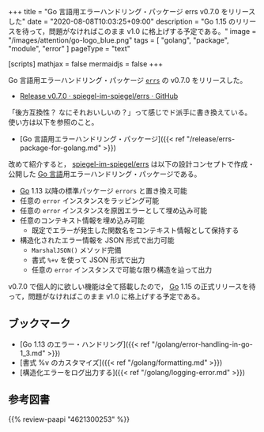 +++
title = "Go 言語用エラーハンドリング・パッケージ errs v0.7.0 をリリースした"
date =  "2020-08-08T10:03:25+09:00"
description = "Go 1.15 のリリースを待って，問題がなければこのまま v1.0 に格上げする予定である。"
image = "/images/attention/go-logo_blue.png"
tags  = [ "golang", "package", "module", "error" ]
pageType = "text"

[scripts]
  mathjax = false
  mermaidjs = false
+++

Go 言語用エラーハンドリング・パッケージ [`errs`] の v0.7.0 をリリースした。

- [Release v0.7.0 · spiegel-im-spiegel/errs · GitHub](https://github.com/spiegel-im-spiegel/errs/releases/tag/v0.7.0)

「後方互換性？ なにそれおいしいの？」って感じでド派手に書き換えている。
使い方は以下を参照のこと。

- [Go 言語用エラーハンドリング・パッケージ]({{< ref "/release/errs-package-for-golang.md" >}})

改めて紹介すると， [spiegel-im-spiegel/errs][`errs`] は以下の設計コンセプトで作成・公開した [Go 言語][Go]用エラーハンドリング・パッケージである。

- [Go] 1.13 以降の標準パッケージ `errors` と置き換え可能
- 任意の `error` インスタンスをラッピング可能
- 任意の `error` インスタンスを原因エラーとして埋め込み可能
- 任意のコンテキスト情報を埋め込み可能
    - 既定でエラーが発生した関数名をコンテキスト情報として保持する
- 構造化されたエラー情報を JSON 形式で出力可能
    - `MarshalJSON()` メソッド完備
    - 書式 `%+v` を使って JSON 形式で出力
    - 任意の `error` インスタンスで可能な限り構造を辿って出力

v0.7.0 で個人的に欲しい機能は全て搭載したので， [Go] 1.15 の正式リリースを待って，問題がなければこのまま v1.0 に格上げする予定である。

## ブックマーク

- [Go 1.13 のエラー・ハンドリング]({{< ref "/golang/error-handling-in-go-1_3.md" >}})
- [書式 %v のカスタマイズ]({{< ref "/golang/formatting.md" >}})
- [構造化エラーをログ出力する]({{< ref "/golang/logging-error.md" >}})

[Go]: https://golang.org/ "The Go Programming Language"
[`errs`]: https://github.com/spiegel-im-spiegel/errs "spiegel-im-spiegel/errs: Error handling for Golang"

## 参考図書

{{% review-paapi "4621300253" %}} <!-- プログラミング言語Go -->

